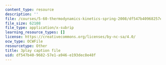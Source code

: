 ```yaml
---
content_type: resource
description: ''
file: /courses/5-60-thermodynamics-kinetics-spring-2008/df547b40968257e1a946e193dec8e48f_kLqduWF6GXE.vtt
file_size: 62108
file_type: application/x-subrip
learning_resource_types: []
license: https://creativecommons.org/licenses/by-nc-sa/4.0/
ocw_type: OCWFile
resourcetype: Other
title: 3play caption file
uid: df547b40-9682-57e1-a946-e193dec8e48f
---
```

